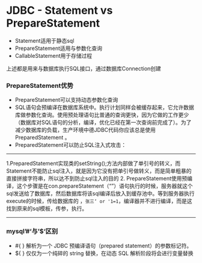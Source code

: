 # JDBC - Statement vs PrepareStatement


- Statement适用于静态sql
- PrepareStatement适用与参数化查询
- CallableStatement用于存储过程

上述都是用来与数据库执行SQL接口，通过数据库Connection创建

### PrepareStatement优势

- PrepareStatement可以支持动态参数化查询
- SQL语句会预编译在数据库系统中。执行计划同样会被缓存起来，它允许数据库做参数化查询。使用预处理语句比普通的查询更快，因为它做的工作更少（数据库对SQL语句的分析，编译，优化已经在第一次查询前完成了）。为了减少数据库的负载，生产环境中德JDBC代码你应该总是使用PreparedStatement 。
- PreparedStatement可以防止SQL注入式攻击：

***
1.PreparedStatement实现类的setString();方法内部做了单引号的转义，而Statement不能防止sql注入，就是因为它没有把单引号做转义，而是简单粗暴的直接拼接字符串，所以达不到防止sql注入的目的
2. PrepareStatement使用预编译，这个步骤是在con.prepareStatement（“”）语句执行的时候，服务器就这个sql发送给了数据库，然后数据库将该sql编译后放入到缓存池中。等到服务器执行execute的时候，传给数据库的 ，` 张三‘ or '1=1 `，编译器并不进行编译，而是这找到原来的sql模板，传参，执行。
***


### mysql’#‘与’$‘区别
- #{ } 解析为一个 JDBC 预编译语句（prepared statement）的参数标记符。
- ${ } 仅仅为一个纯碎的 string 替换，在动态 SQL 解析阶段将会进行变量替换

